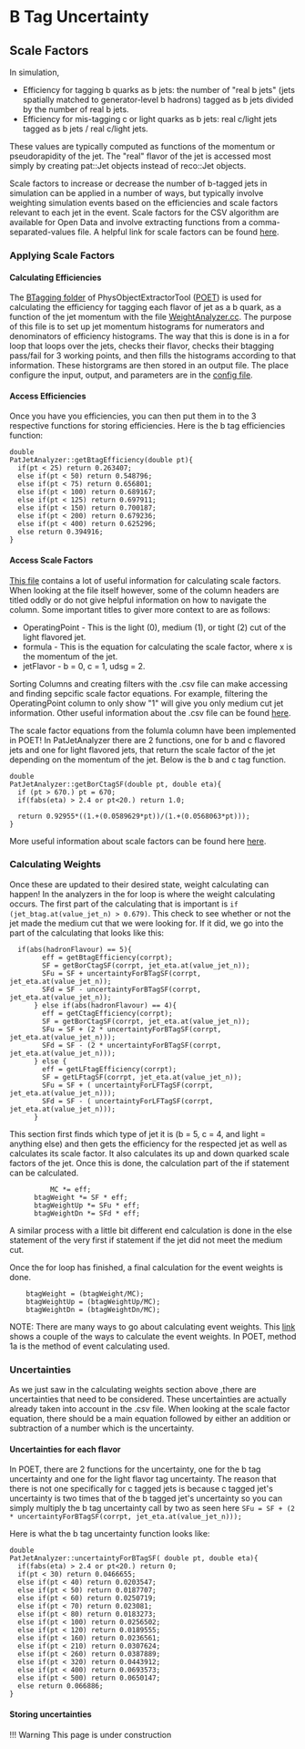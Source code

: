 # B Tag Uncertainty

## Scale Factors
In simulation, 
- Efficiency for tagging b quarks as b jets: the number of "real b jets" (jets spatially matched to generator-level b hadrons) tagged as b jets divided by the number of real b jets. 
- Efficiency for mis-tagging c or light quarks as b jets: real c/light jets tagged as b jets / real c/light jets. 

These values are typically computed as functions of the momentum or pseudorapidity of the jet. The "real" flavor of the jet is accessed most simply by creating pat::Jet objects instead of reco::Jet objects.

Scale factors to increase or decrease the number of b-tagged jets in simulation can be applied in a number of ways, but typically involve weighting simulation events based on the efficiencies and scale factors relevant to each jet in the event. Scale factors for the CSV algorithm are available for Open Data and involve extracting functions from a comma-separated-values file. A helpful link for scale factors can be found [here](https://twiki.cern.ch/twiki/bin/view/CMSPublic/BtagRecommendation2011OpenData#Data_MC_Scale_Factors).

### Applying Scale Factors

#### Calculating Efficiencies
The [BTagging folder](https://github.com/cms-legacydata-analyses/PhysObjectExtractorTool/tree/master/BTagging) of PhysObjectExtractorTool ([POET](https://github.com/cms-legacydata-analyses/PhysObjectExtractorTool)) is used for calculating the efficiency for tagging each flavor of jet as a b quark, as a function of the jet momentum with the file [WeightAnalyzer.cc](https://github.com/cms-legacydata-analyses/PhysObjectExtractorTool/blob/master/BTagging/src/WeightAnalyzerBEff.cc). The purpose of this file is to set up jet momentum histograms for numerators and denominators of efficiency histograms. The way that this is done is in a for loop that loops over the jets, checks their flavor, checks their btagging pass/fail for 3 working points, and then fills the histograms according to that information. These historgrams are then stored in an output file.
The place configure the input, output, and parameters are in the [config file](https://github.com/cms-legacydata-analyses/PhysObjectExtractorTool/blob/master/BTagging/python/befficiency_patjets_cfg.py).

#### Access Efficiencies
Once you have you efficiencies, you can then put them in to the 3 respective functions for storing efficiencies. Here is the b tag efficiencies function:
```
double
PatJetAnalyzer::getBtagEfficiency(double pt){
  if(pt < 25) return 0.263407;
  else if(pt < 50) return 0.548796;
  else if(pt < 75) return 0.656801;
  else if(pt < 100) return 0.689167;
  else if(pt < 125) return 0.697911;
  else if(pt < 150) return 0.700187;
  else if(pt < 200) return 0.679236;
  else if(pt < 400) return 0.625296;
  else return 0.394916;
}
```

#### Access Scale Factors

[This file](https://twiki.cern.ch/twiki/pub/CMSPublic/BtagRecommendation2011OpenData/CSV.csv) contains a lot of useful information for calculating scale factors. When looking at the file itself however, some of the column headers are titled oddly or do not give helpful information on how to navigate the column. Some important titles to giver more context to are as follows: 
- OperatingPoint - This is the light (0), medium (1), or tight (2) cut of the light flavored jet.
- formula - This is the equation for calculating the scale factor, where x is the momentum of the jet.
- jetFlavor - b = 0, c = 1, udsg = 2.

Sorting Columns and creating filters with the .csv file can make accessing and finding sepcific scale factor equations. For example, filtering the OperatingPoint column to only show "1" will give you only medium cut jet information. Other useful information about the .csv file can be found [here](https://twiki.cern.ch/twiki/bin/view/CMSPublic/BTagCalibration).

The scale factor equations from the folumla column have been implemented in POET! In PatJetAnalyzer there are 2 functions, one for b and c flavored jets and one for light flavored jets, that return the scale factor of the jet depending on the momentum of the jet. Below is the b and c tag function.
```
double
PatJetAnalyzer::getBorCtagSF(double pt, double eta){
  if (pt > 670.) pt = 670;
  if(fabs(eta) > 2.4 or pt<20.) return 1.0;

  return 0.92955*((1.+(0.0589629*pt))/(1.+(0.0568063*pt)));
}
```
More useful information about scale factors can be found here [here](https://twiki.cern.ch/twiki/bin/view/CMSPublic/BtagRecommendation2011OpenData#Data_MC_Scale_Factors).

### Calculating Weights
Once these are updated to their desired state, weight calculating can happen! In the analyzers in the for loop is where the weight calculating occurs. The first part of the calculating that is important is
`
if (jet_btag.at(value_jet_n) > 0.679)
`. This check to see whether or not the jet made the medium cut that we were looking for. If it did, we go into the part of the calculating that looks like this:
````
  if(abs(hadronFlavour) == 5){
	    eff = getBtagEfficiency(corrpt);
	    SF = getBorCtagSF(corrpt, jet_eta.at(value_jet_n));
	    SFu = SF + uncertaintyForBTagSF(corrpt, jet_eta.at(value_jet_n));
	    SFd = SF - uncertaintyForBTagSF(corrpt, jet_eta.at(value_jet_n));
	  } else if(abs(hadronFlavour) == 4){
	    eff = getCtagEfficiency(corrpt);
	    SF = getBorCtagSF(corrpt, jet_eta.at(value_jet_n));
	    SFu = SF + (2 * uncertaintyForBTagSF(corrpt, jet_eta.at(value_jet_n)));
	    SFd = SF - (2 * uncertaintyForBTagSF(corrpt, jet_eta.at(value_jet_n)));
	  } else {
	    eff = getLFtagEfficiency(corrpt);
	    SF = getLFtagSF(corrpt, jet_eta.at(value_jet_n));
	    SFu = SF + ( uncertaintyForLFTagSF(corrpt, jet_eta.at(value_jet_n)));
	    SFd = SF - ( uncertaintyForLFTagSF(corrpt, jet_eta.at(value_jet_n)));
	  }
````
This section first finds which type of jet it is (b = 5, c = 4, and light = anything else) and then gets the efficiency for the respected jet as well as calculates its scale factor. It also calculates its up and down quarked scale factors of the jet. Once this is done, the calculation part of the if statement can be calculated.
```
          MC *= eff;
	  btagWeight *= SF * eff;
	  btagWeightUp *= SFu * eff;
	  btagWeightDn *= SFd * eff;
```
A similar process with a little bit different end calculation is done in the else statement of the very first if statement if the jet did not meet the medium cut. 

Once the for loop has finished, a final calculation for the event weights is done.
```
    btagWeight = (btagWeight/MC);
    btagWeightUp = (btagWeightUp/MC);
    btagWeightDn = (btagWeightDn/MC);
```

NOTE: There are many ways to go about calculating event weights. This [link](https://twiki.cern.ch/twiki/bin/view/CMSPublic/BtagRecommendation2011OpenData#Methods_to_Apply_b_Tagging_Effic) shows a couple of the ways to calculate the event weights. In POET, method 1a is the method of event calculating used.

### Uncertainties
As we just saw in the calculating weights section above ,there are uncertainties that need to be considered. These uncertainties are actually already taken into account in the .csv file. When looking at the scale factor equation, there should be a main equation followed by either an addition or subtraction of a number which is the uncertainty.
#### Uncertainties for each flavor
In POET, there are 2 functions for the uncertainty, one for the b tag uncertainty and one for the light flavor tag uncertainty. The reason that there is not one specifically for c tagged jets is because c tagged jet's uncertainty is two times that of the b tagged jet's uncertainty so you can simply multiply the b tag uncertainty call by two as seen here `SFu = SF + (2 * uncertaintyForBTagSF(corrpt, jet_eta.at(value_jet_n)));`

Here is what the b tag uncertainty function looks like:
```
double
PatJetAnalyzer::uncertaintyForBTagSF( double pt, double eta){
  if(fabs(eta) > 2.4 or pt<20.) return 0;
  if(pt < 30) return 0.0466655;
  else if(pt < 40) return 0.0203547;
  else if(pt < 50) return 0.0187707;
  else if(pt < 60) return 0.0250719;
  else if(pt < 70) return 0.023081;
  else if(pt < 80) return 0.0183273;
  else if(pt < 100) return 0.0256502;
  else if(pt < 120) return 0.0189555;
  else if(pt < 160) return 0.0236561;
  else if(pt < 210) return 0.0307624;
  else if(pt < 260) return 0.0387889;
  else if(pt < 320) return 0.0443912;
  else if(pt < 400) return 0.0693573;
  else if(pt < 500) return 0.0650147;
  else return 0.066886;
}
```
#### Storing uncertainties



!!! Warning
    This page is under construction
